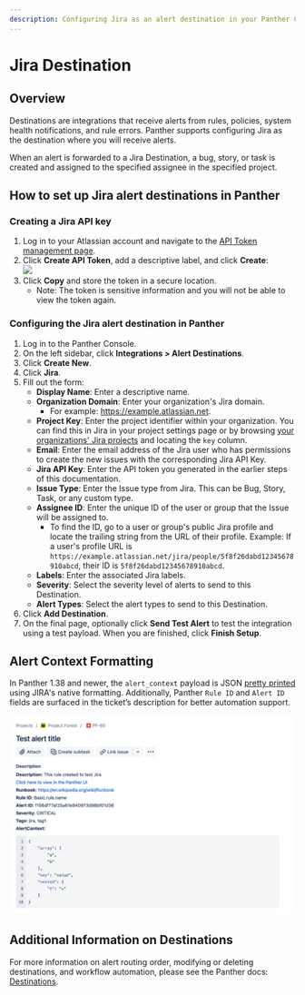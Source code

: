```yaml
---
description: Configuring Jira as an alert destination in your Panther Console
---
```


# Jira Destination

## Overview

Destinations are integrations that receive alerts from rules, policies, system health notifications, and rule errors. Panther supports configuring Jira as the destination where you will receive alerts.

When an alert is forwarded to a Jira Destination, a bug, story, or task is created and assigned to the specified assignee in the specified project.

## How to set up Jira alert destinations in Panther

### Creating a Jira API key

1. Log in to your Atlassian account and navigate to the [API Token management page](https://id.atlassian.com/manage/api-tokens).&#x20;
2. Click **Create API Token**, add a descriptive label, and click **Create**:\
   ![](<../../../.gitbook/assets/jira-key1 (1).png>)
3. Click **Copy** and store the token in a secure location.
   * Note: The token is sensitive information and you will not be able to view the token again.

### Configuring the Jira alert destination in Panther

1. Log in to the Panther Console.
2. On the left sidebar, click **Integrations > Alert Destinations**.
3. Click **Create New**.
4. Click **Jira**.
5. Fill out the form:
   * **Display Name**: Enter a descriptive name.
   * **Organization Domain**: Enter your organization's Jira domain.&#x20;
     * For example: https://example.atlassian.net.
   * **Project Key**: Enter the project identifier within your organization. You can find this in Jira in your project settings page or by browsing [your organizations' Jira projects](https://example.atlassian.net/projects) and locating the `key` column.
   * **Email**: Enter the email address of the Jira user who has permissions to create the new issues with the corresponding Jira API Key.
   * **Jira API Key**: Enter the API token you generated in the earlier steps of this documentation.
   * **Issue Type**: Enter the Issue type from Jira. This can be Bug, Story, Task, or any custom type.
   * **Assignee ID**: Enter the unique ID of the user or group that the Issue will be assigned to.
     * To find the ID, go to a user or group's public Jira profile and locate the trailing string from the URL of their profile. Example: If a user's profile URL is `https://example.atlassian.net/jira/people/5f8f26dabd12345678910abcd`, their ID is `5f8f26dabd12345678910abcd`.
   * **Labels**: Enter the associated Jira labels.
   * **Severity**: Select the severity level of alerts to send to this Destination.
   * **Alert Types**: Select the alert types to send to this Destination.
6. Click **Add Destination**.
7. On the final page, optionally click **Send Test Alert** to test the integration using a test payload. When you are finished, click **Finish Setup**.

## Alert Context Formatting

In Panther 1.38 and newer, the `alert_context` payload is JSON [pretty printed](../help/glossary.md#pretty-print) using JIRA's native formatting. Additionally, Panther `Rule ID` and `Alert ID` fields are surfaced in the ticket’s description for better automation support.

![](<../.gitbook/assets/jira destinations ss.png>)

## Additional Information on Destinations

For more information on alert routing order, modifying or deleting destinations, and workflow automation, please see the Panther docs: [Destinations](https://docs.panther.com/destinations).
